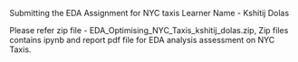 Submitting the EDA Assignment for NYC taxis
Learner Name - Kshitij Dolas

Please refer zip file - EDA_Optimising_NYC_Taxis_kshitij_dolas.zip,
Zip files contains ipynb and report pdf file for EDA analysis assessment on NYC Taxis.
